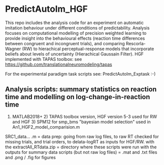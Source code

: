 # PredictAutoIm_HGF
This repo includes the analysis code for an experiment on automatic imitation behaviour under different conditions of predictability. Analysis focuses on computational modelling of precision weighted learning to provide insight into the behavioural effects (reaction time differences between congruent and incongruent trials), and comparing Rescorla-Wagner (RW) to hierachical perceptual-response models that incorporate beliefs about levels of uncertainty (Hierachical Gaussain Filter). HGF implemented with TAPAS toolbox: see https://github.com/translationalneuromodeling/tapas 

For the experimental paradigm task scripts see: PredictAutoIm_Exptask :-) 

## Analysis scripts: summary statistics on reaction time and modelling on log-change-in-reaction time 
  1) MATLAB2018+  2) TAPAS toolbox version, HGF version 5-3 used for RW and HGF  3) SPM12 for smp_bms "bayesian model selection" used in An1_HGF2_model_comparision.m
  
SRC1_data... .m = data prep: going from raw log files, to raw RT checked for missing trials, and trial orders, to delata-logRT as inputs for HGF/RW.
with the extractAll_RTdata.zip = directory where these scripts were run with the outputs for summary data scripts (but not raw log files) = .mat and .txt files and .png / .fig for figures

